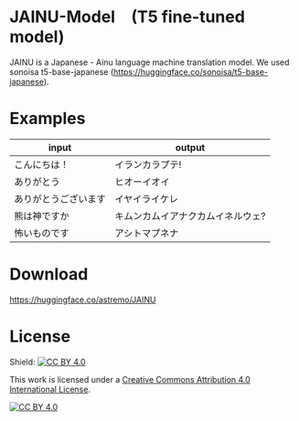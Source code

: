 

# JAINU-Model　(T5 fine-tuned model)
JAINU is a Japanese - Ainu language machine translation model.
We used sonoisa t5-base-japanese (https://huggingface.co/sonoisa/t5-base-japanese).


# Examples

| input | output|
|---|---|
|こんにちは！|イランカラプテ!|
|ありがとう|ヒオーイオイ|
|ありがとうございます|イヤイライケレ|
|熊は神ですか|キムンカムイアナクカムイネルウェ?|
|怖いものです|アシトマプネナ|

# Download
https://huggingface.co/astremo/JAINU

# License
Shield: [![CC BY 4.0][cc-by-shield]][cc-by]

This work is licensed under a
[Creative Commons Attribution 4.0 International License][cc-by].

[![CC BY 4.0][cc-by-image]][cc-by]

[cc-by]: http://creativecommons.org/licenses/by/4.0/
[cc-by-image]: https://i.creativecommons.org/l/by/4.0/88x31.png
[cc-by-shield]: https://img.shields.io/badge/License-CC%20BY%204.0-lightgrey.svg
